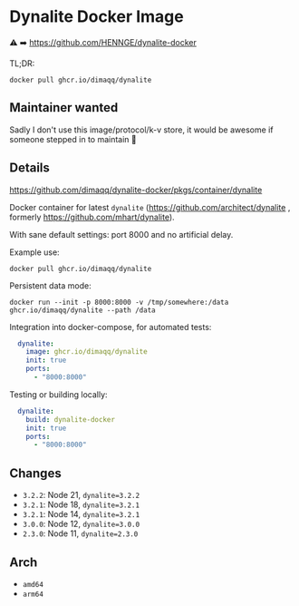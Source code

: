 # Dynalite Docker Image

⚠️ ➡️ https://github.com/HENNGE/dynalite-docker

TL;DR:

```
docker pull ghcr.io/dimaqq/dynalite
```

## Maintainer wanted

Sadly I don't use this image/protocol/k-v store, it would be awesome if someone stepped in to maintain 🙏

## Details

https://github.com/dimaqq/dynalite-docker/pkgs/container/dynalite

Docker container for latest `dynalite` (https://github.com/architect/dynalite , formerly https://github.com/mhart/dynalite).

With sane default settings: port 8000 and no artificial delay.

Example use:

```
docker pull ghcr.io/dimaqq/dynalite
```

Persistent data mode:

```
docker run --init -p 8000:8000 -v /tmp/somewhere:/data ghcr.io/dimaqq/dynalite --path /data
```

Integration into docker-compose, for automated tests:

```yaml
  dynalite:
    image: ghcr.io/dimaqq/dynalite
    init: true
    ports:
      - "8000:8000"
```

Testing or building locally:

```yaml
  dynalite:
    build: dynalite-docker
    init: true
    ports:
      - "8000:8000"
```

## Changes

* `3.2.2`: Node 21, `dynalite=3.2.2`
* `3.2.1`: Node 18, `dynalite=3.2.1`
* `3.2.1`: Node 14, `dynalite=3.2.1`
* `3.0.0`: Node 12, `dynalite=3.0.0`
* `2.3.0`: Node 11, `dynalite=2.3.0`

## Arch

* `amd64`
* `arm64`
